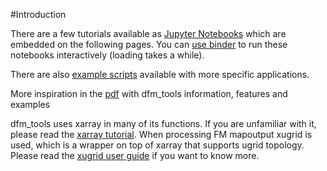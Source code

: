 #Introduction

There are a few tutorials available as [Jupyter Notebooks](https://github.com/Deltares/dfm_tools/blob/main/docs/notebooks) which are embedded on the following pages. You can [use binder](https://mybinder.org/v2/gh/Deltares/dfm_tools/HEAD) to run these notebooks interactively (loading takes a while).

There are also [example scripts](https://github.com/Deltares/dfm_tools/tree/main/tests/examples) available with more specific applications.

More inspiration in the [pdf](https://nbviewer.org/github/Deltares/dfm_tools/raw/pptx/docs/dfm_tools.pdf?flush_cache=true) with dfm_tools information, features and examples

dfm_tools uses xarray in many of its functions. If you are unfamiliar with it, please read the [xarray tutorial](https://tutorial.xarray.dev/overview/xarray-in-45-min.html). When processing FM mapoutput xugrid is used, which is a wrapper on top of xarray that supports ugrid topology. Please read the [xugrid user guide](https://deltares.github.io/xugrid/user_guide.html) if you want to know more.
